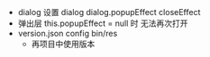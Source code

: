 -   dialog 设置 dialog dialog.popupEffect closeEffect
-   弹出层 this.popupEffect = null 时 无法再次打开
-   version.json config bin/res
    -   再项目中使用版本

